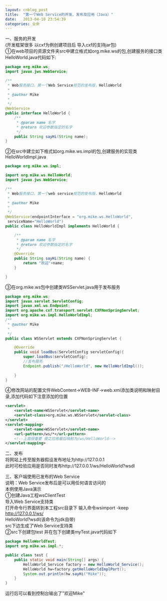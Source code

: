 ```yaml
---
layout: cnblog_post
title:  "第一个Web Service的开发、发布及应用（Java）"
date:   2013-04-10 23:54:39
categories: 业余
---
```

一、服务的开发<br/>
(开发框架很多  以cxf为例创建项目后  导入cxf的支持jar包)<br/>
①在web项目的资源文件夹src中建立格式如org.mike.ws的包,创建服务的接口类HelloWorld.java代码如下:

```java
package org.mike.ws;
import javax.jws.WebService;

/**
 * Web服务接口，第一个Web Service规范的发布版，HelloWorld
 * 
 * @author Mike
 *
 */
@WebService
public interface HelloWorld {
    /**
     * @param name 名字
     * @return 欢迎参数指定的名字
     */
    public String sayHi(String name);   
}
```
②在src中建立如下格式如org.mike.ws.impl的包,创建服务的实现类HelloWorldImpl.java

```java
package org.mike.ws.impl;

import org.mike.ws.HelloWorld;
import javax.jws.WebService;

/**
 * Web服务接口，第一个web service规范的发布版，HelloWorld
 * 
 * @author Mike
 *
 */
@WebService(endpointInterface = "org.mike.ws.HelloWorld",
 serviceName="HelloWorld")
public class HelloWorldImpl implements HelloWorld {

    /**
     * @param name 名字
     * @return 欢迎参数指定的名字
     */
    @Override
    public String sayHi(String name) {
        return "欢迎"+name;
    }

}
```
③在org.mike.ws包中创建类WSServlet.java用于发布服务

```java
package org.mike.ws;
import javax.servlet.ServletConfig;
import javax.xml.ws.Endpoint;
import org.apache.cxf.transport.servlet.CXFNonSpringServlet;
import org.mike.ws.impl.HelloWorldImpl;
/**
 * @author Mike
 *
 */
public class WSServlet extends CXFNonSpringServlet {

    @Override
    public void loadBus(ServletConfig servletConfig){
        super.loadBus(servletConfig);
        //发布服务
        Endpoint.publish("/HelloWorld", new HelloWorldImpl());
        
    }
}
```

④修改网站的配置文件WebContent->WEB-INF->web.xml添加类说明和映射目录,添加代码如下注意添加的位置

```xml
<servlet>
    <servlet-name>WSServlet</servlet-name>
    <servlet-class>org.mike.ws.WSServlet</servlet-class>
</servlet>
<servlet-mapping>
    <servlet-name>WSServlet</servlet-name>
    <url-pattern>/ws/*</url-pattern>
    <!--上面很重要 使之应用最后映射为/ws/HelloWorld-->    
</servlet-mapping>
```
二、发布<br/>
将网站上传至服务器假设发布地址为http://127.0.0.1<br/>
此时可检验应用是否同时发布http://127.0.0.1/ws/HelloWorld?wsdl<br/>

三、客户端使用已发布的Web Service<br/>
说明：Web Service发布后是可以用任何语言访问的<br/>
本例使用Java演示<br/>
①创建Java工程wsClientTest<br/>
  导入Web Service支持类<br/>
  打开命令行界面转到本工程src目录下 输入命令wsimport -keep http://127.0.0.1/ws/<br/>HelloWorld?wsdl(该命令为jdk自带)<br/>
  src下边生成了Web Service支持类<br/>
②src下创建包test 并在包下创建类myTest.java代码如下

```java
package HelloWorldTest;
import org.mike.ws.impl.*;

public class test {
    public static void main(String[] args) {
        HelloWorld_Service factory = new HelloWorld_Service();
        HelloWorld hw=factory.getHelloWorldImplPort();
        System.out.println(hw.sayHi("Mike"));        
    }
}
```
运行后可以看到控制台输出了"欢迎Mike"